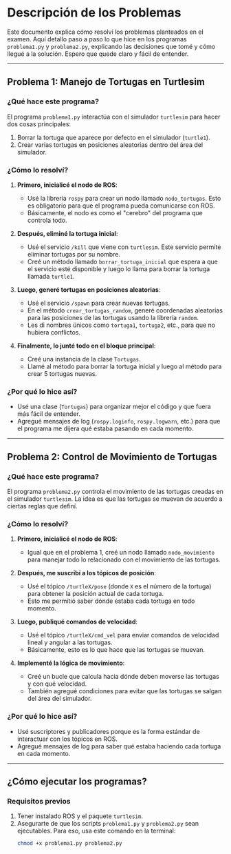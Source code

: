 # Descripción de los Problemas

Este documento explica cómo resolví los problemas planteados en el examen. Aquí detallo paso a paso lo que hice en los programas `problema1.py` y `problema2.py`, explicando las decisiones que tomé y cómo llegué a la solución. Espero que quede claro y fácil de entender.

---

## Problema 1: Manejo de Tortugas en Turtlesim

### **¿Qué hace este programa?**
El programa `problema1.py` interactúa con el simulador `turtlesim` para hacer dos cosas principales:
1. Borrar la tortuga que aparece por defecto en el simulador (`turtle1`).
2. Crear varias tortugas en posiciones aleatorias dentro del área del simulador.

### **¿Cómo lo resolví?**
1. **Primero, inicialicé el nodo de ROS**:
   - Usé la librería `rospy` para crear un nodo llamado `nodo_tortugas`. Esto es obligatorio para que el programa pueda comunicarse con ROS.
   - Básicamente, el nodo es como el "cerebro" del programa que controla todo.

2. **Después, eliminé la tortuga inicial**:
   - Usé el servicio `/kill` que viene con `turtlesim`. Este servicio permite eliminar tortugas por su nombre.
   - Creé un método llamado `borrar_tortuga_inicial` que espera a que el servicio esté disponible y luego lo llama para borrar la tortuga llamada `turtle1`.

3. **Luego, generé tortugas en posiciones aleatorias**:
   - Usé el servicio `/spawn` para crear nuevas tortugas.
   - En el método `crear_tortugas_random`, generé coordenadas aleatorias para las posiciones de las tortugas usando la librería `random`.
   - Les di nombres únicos como `tortuga1`, `tortuga2`, etc., para que no hubiera conflictos.

4. **Finalmente, lo junté todo en el bloque principal**:
   - Creé una instancia de la clase `Tortugas`.
   - Llamé al método para borrar la tortuga inicial y luego al método para crear 5 tortugas nuevas.

### **¿Por qué lo hice así?**
- Usé una clase (`Tortugas`) para organizar mejor el código y que fuera más fácil de entender.
- Agregué mensajes de log (`rospy.loginfo`, `rospy.logwarn`, etc.) para que el programa me dijera qué estaba pasando en cada momento.

---

## Problema 2: Control de Movimiento de Tortugas

### **¿Qué hace este programa?**
El programa `problema2.py` controla el movimiento de las tortugas creadas en el simulador `turtlesim`. La idea es que las tortugas se muevan de acuerdo a ciertas reglas que definí.

### **¿Cómo lo resolví?**
1. **Primero, inicialicé el nodo de ROS**:
   - Igual que en el problema 1, creé un nodo llamado `nodo_movimiento` para manejar todo lo relacionado con el movimiento de las tortugas.

2. **Después, me suscribí a los tópicos de posición**:
   - Usé el tópico `/turtleX/pose` (donde `X` es el número de la tortuga) para obtener la posición actual de cada tortuga.
   - Esto me permitió saber dónde estaba cada tortuga en todo momento.

3. **Luego, publiqué comandos de velocidad**:
   - Usé el tópico `/turtleX/cmd_vel` para enviar comandos de velocidad lineal y angular a las tortugas.
   - Básicamente, esto es lo que hace que las tortugas se muevan.

4. **Implementé la lógica de movimiento**:
   - Creé un bucle que calcula hacia dónde deben moverse las tortugas y con qué velocidad.
   - También agregué condiciones para evitar que las tortugas se salgan del área del simulador.

### **¿Por qué lo hice así?**
- Usé suscriptores y publicadores porque es la forma estándar de interactuar con los tópicos en ROS.
- Agregué mensajes de log para saber qué estaba haciendo cada tortuga en cada momento.

---

## ¿Cómo ejecutar los programas?

### **Requisitos previos**
1. Tener instalado ROS y el paquete `turtlesim`.
2. Asegurarte de que los scripts `problema1.py` y `problema2.py` sean ejecutables. Para eso, usa este comando en la terminal:
   ```bash
   chmod +x problema1.py problema2.py